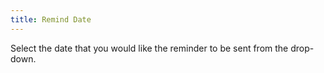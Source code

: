 ```yaml
---
title: Remind Date
---
```



Select the date that you would like the reminder to be sent  from the drop-down.
